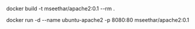 docker build -t mseethar/apache2:0.1 --rm .

docker run -d --name ubuntu-apache2 -p 8080:80 mseethar/apache2:0.1
